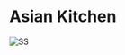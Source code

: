 # Asian Kitchen
![SS](https://user-images.githubusercontent.com/74058984/142871476-400c69e3-e5d6-4760-9b0d-15ee4cc15cb3.png)

